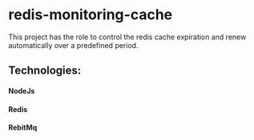 # redis-monitoring-cache
This project has the role to control the redis cache expiration and renew automatically over a predefined period.

## Technologies:
#### NodeJs
#### Redis
#### RebitMq
